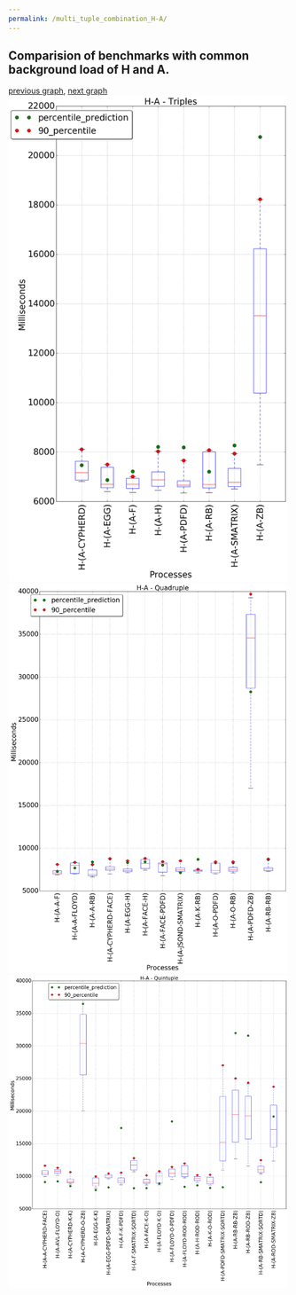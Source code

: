 ```yaml
---
permalink: /multi_tuple_combination_H-A/
---
```



 ## Comparision of benchmarks with common background load of H and A.

[previous graph](../multi_tuple_combination_H-AVL/), [next graph](../multi_tuple_combination_H-CYPHERD/)
![graph figure](./images/triple/H/H-A_box.png)![graph figure](./images/quadruple/H/H-A_box.png)![graph figure](./images/quintuple/H/H-A_box.png)